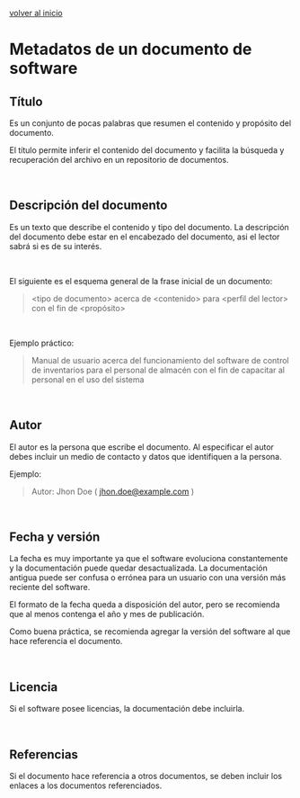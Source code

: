 [volver al inicio](/readme.md)

# Metadatos de un documento de software

## Título

Es un conjunto de pocas palabras que resumen el contenido y propósito del documento.

El título permite inferir el contenido del documento y facilita la búsqueda y recuperación del archivo en un repositorio de documentos.

<br/>

## Descripción del documento

Es un texto que describe el contenido y tipo del documento. La descripción del documento debe estar en el encabezado del documento, asi el lector sabrá si es de su interés.

<br/>

El siguiente es el esquema general de la frase inicial de un documento:

> &lt;tipo de documento&gt;
> acerca de &lt;contenido&gt;
> para &lt;perfil del lector&gt;
> con el fin de &lt;propósito&gt;

<br/>

Ejemplo práctico:

> Manual de usuario acerca del funcionamiento del software de control de inventarios para el personal de almacén con el fin de capacitar al personal en el uso del sistema


<br/>

## Autor

El autor es la persona que escribe el documento. Al especificar el autor debes incluir un medio de contacto y datos que identifiquen a la persona.

Ejemplo:

> Autor: Jhon Doe ( jhon.doe@example.com )


<br/>

## Fecha y versión

La fecha es muy importante ya que el software evoluciona constantemente y la documentación puede quedar desactualizada. La documentación antigua puede ser confusa o errónea para un usuario con una versión más reciente del software.

El formato de la fecha queda a disposición del autor, pero se recomienda que al menos contenga el año y mes de publicación.

Como buena práctica, se recomienda agregar la versión del software al que hace referencia el documento.

<br/>

## Licencia

Si el software posee licencias, la documentación debe incluirla.

<br/>

## Referencias

Si el documento hace referencia a otros documentos, se deben incluir los enlaces a los documentos referenciados.